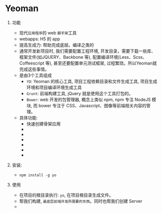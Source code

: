 # Yeoman


1. 功能
    * 现代`应用程序`的 web `脚手架`工具
    * webapps: H5 的 app
    * 提高生成力: 帮助完成底层。编译之类的
    * 通常开发新项目时, 我们需要配置工程环境, 开发目录，需要下载一些库、框架文件(如JQUERY、Backbone 等), 配置编译环境(Less、Scss、Coffeescript 等), 甚至还要配置单元测试框架, 过程繁琐。所以Yeoman就完成这些事情。
    * 是由3个工具组成
        * `YO`: Yeoman 的核心工具, 项目工程依赖目录和文件生成工具, 项目生成环境和项目编译环境生成工具
        * `Grunt`: 前端构建工具, jQuery 就是使用这个工具打包的。
        * `Bower`: web 开发的包管理器, 概念上类似 npm, npm 专注 NodeJS 模块, 而 bower 专注于 CSS、Javascript、图像等前端相关内容的管理。 
    * 具体功能:
        * 快速创建骨架应用
        * 
        * 
        * 
        * 
        * 
        * 
    


2. 安装: 
    * `npm install -g yo`


3. 使用
    * 在项目的根目录执行: `yo`, 在项目根目录生成文件。
    * 帮我们构建, `最底层前端开发所需要的东西`。同时也帮我们创建 Server
    * 